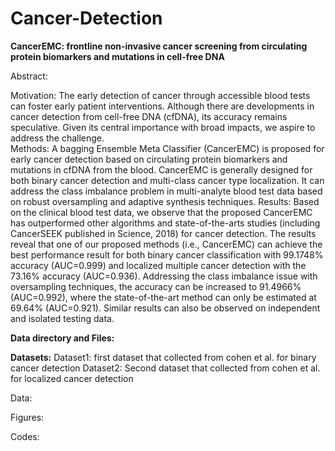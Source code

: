 # Cancer-Detection
**CancerEMC: frontline non-invasive cancer screening from circulating protein biomarkers and mutations in cell-free DNA**

Abstract:

Motivation: The early detection of cancer through accessible blood tests can foster early patient interventions. Although there are developments in cancer detection from cell-free DNA (cfDNA), its accuracy remains speculative. Given its central importance with broad impacts, we aspire to address the challenge.  
Methods: A bagging Ensemble Meta Classifier (CancerEMC) is proposed for early cancer detection based on circulating protein biomarkers and mutations in cfDNA from the blood. CancerEMC is generally designed for both binary cancer detection and multi-class cancer type localization. It can address the class imbalance problem in multi-analyte blood test data based on robust oversampling and adaptive synthesis techniques.
Results: Based on the clinical blood test data, we observe that the proposed CancerEMC has outperformed other algorithms and state-of-the-arts studies (including CancerSEEK published in Science, 2018) for cancer detection. The results reveal that one of our proposed methods (i.e., CancerEMC) can achieve the best performance result for both binary cancer classification with 99.1748% accuracy (AUC=0.999) and localized multiple cancer detection with the 73.16% accuracy (AUC=0.936). Addressing the class imbalance issue with oversampling techniques, the accuracy can be increased to 91.4966% (AUC=0.992), where the state-of-the-art method can only be estimated at 69.64% (AUC=0.921). Similar results can also be observed on independent and isolated testing data.

**Data directory and Files:**

**Datasets:**
Dataset1: first dataset that collected from cohen et al. for binary cancer detection
Dataset2: Second dataset that collected from cohen et al. for localized cancer detection





Data:

Figures:

Codes:



